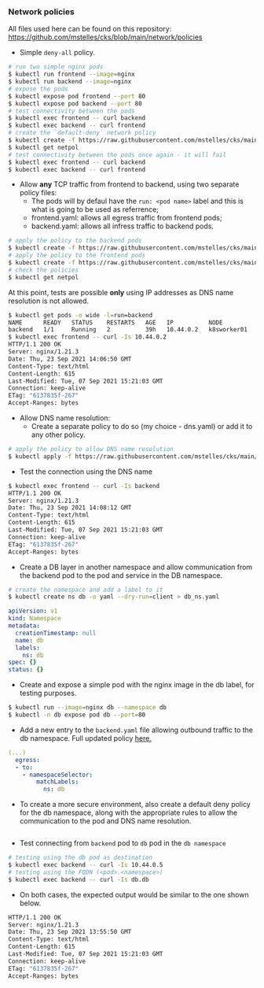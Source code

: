 

### Network policies

All files used here can be found on this repository: https://github.com/mstelles/cks/blob/main/network/policies

- Simple `deny-all` policy.

```bash
# run two simple nginx pods
$ kubectl run frontend --image=nginx
$ kubectl run backend --image=nginx
# expose the pods
$ kubectl expose pod frontend --port 80
$ kubectl expose pod backend --port 80
# test connectivity between the pods
$ kubectl exec frontend -- curl backend
$ kubectl exec backend -- curl frontend
# create the `default-deny` network policy
$ kubectl create -f https://raw.githubusercontent.com/mstelles/cks/main/network/policies/default-deny.yaml
$ kubectl get netpol
# test connectivity between the pods once again - it will fail
$ kubectl exec frontend -- curl backend
$ kubectl exec backend -- curl frontend
```

- Allow **any** TCP traffic from frontend to backend, using two separate policy files:
  - The pods will by defaul have the `run: <pod name>` label and this is what is going to be used as referrence;
  - frontend.yaml: allows all egress traffic from frontend pods;
  - backend.yaml: allows all infress traffic to backend pods.

```bash
# apply the policy to the backend pods
$ kubectl create -f https://raw.githubusercontent.com/mstelles/cks/main/network/policies/backend.yaml
# apply the policy to the frontend pods
$ kubectl create -f https://raw.githubusercontent.com/mstelles/cks/main/network/policies/frontend.yaml
# check the policies
$ kubectl get netpol
```

At this point, tests are possible **only** using IP addresses as DNS name resolution is not allowed.

```bash
$ kubectl get pods -o wide -l=run=backend
NAME      READY   STATUS    RESTARTS   AGE   IP          NODE          NOMINATED NODE   READINESS GATES
backend   1/1     Running   2          39h   10.44.0.2   k8sworker01   <none>           <none>
$ kubectl exec frontend -- curl -Is 10.44.0.2
HTTP/1.1 200 OK
Server: nginx/1.21.3
Date: Thu, 23 Sep 2021 14:06:50 GMT
Content-Type: text/html
Content-Length: 615
Last-Modified: Tue, 07 Sep 2021 15:21:03 GMT
Connection: keep-alive
ETag: "6137835f-267"
Accept-Ranges: bytes
```

- Allow DNS name resolution: 
  - Create a separate policy to do so (my choice - dns.yaml) or add it to any other policy.

```bash
# apply the policy to allow DNS name resolution
$ kubectl apply -f https://raw.githubusercontent.com/mstelles/cks/main/network/policies/dns.yaml
```

- Test the connection using the DNS name

```bash
$ kubectl exec frontend -- curl -Is backend
HTTP/1.1 200 OK
Server: nginx/1.21.3
Date: Thu, 23 Sep 2021 14:08:12 GMT
Content-Type: text/html
Content-Length: 615
Last-Modified: Tue, 07 Sep 2021 15:21:03 GMT
Connection: keep-alive
ETag: "6137835f-267"
Accept-Ranges: bytes
```



- Create a DB layer in another namespace and allow communication from the backend pod to the pod and service in the DB namespace.

```bash
# create the namespace and add a label to it
$ kubectl create ns db -o yaml --dry-run=client > db_ns.yaml
```

```yaml
apiVersion: v1
kind: Namespace
metadata:
  creationTimestamp: null
  name: db
  labels:
    ns: db
spec: {}
status: {}
```

- Create and expose a simple pod with the nginx image in the db label, for testing purposes.

```bash
$ kubectl run --image=nginx db --namespace db
$ kubectl -n db expose pod db --port=80
```

- Add a new entry to the `backend.yaml` file allowing outbound traffic to the db namespace. Full updated policy [here.](https://raw.githubusercontent.com/mstelles/cks/main/network/policies/backend_db.yaml "backend_db.yaml")

```yaml
(...)
  egress:
  - to:
    - namespaceSelector:
        matchLabels:
          ns: db
```

- To create a more secure environment, also create a default deny policy for the db namespace, along with the appropriate rules to allow the communication to the pod and DNS name resolution.

```bash
```

- Test connecting from `backend` pod to `db` pod in the `db namespace`

```bash
# testing using the db pod as destination
$ kubectl exec backend -- curl -Is 10.44.0.5
# testing using the FQDN (<pod>.<namespace>)
$ kubectl exec backend -- curl -Is db.db
```

- On both cases, the expected output would be similar to the one shown below.

```bash
HTTP/1.1 200 OK
Server: nginx/1.21.3
Date: Thu, 23 Sep 2021 13:55:50 GMT
Content-Type: text/html
Content-Length: 615
Last-Modified: Tue, 07 Sep 2021 15:21:03 GMT
Connection: keep-alive
ETag: "6137835f-267"
Accept-Ranges: bytes
```

